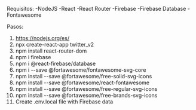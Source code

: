 Requisitos:
-NodeJS
-React
-React Router
-Firebase
-Firebase Database
-Fontawesome

Pasos:
1. https://nodejs.org/es/
2. npx create-react-app twitter_v2
3. npm install react-router-dom
4. npm i firebase
5. npm i @react-firebase/database
6. npm i --save @fortawesome/fontawesome-svg-core
7. npm install --save @fortawesome/free-solid-svg-icons
8. npm install --save @fortawesome/react-fontawesome
9. npm install --save @fortawesome/free-regular-svg-icons
10. npm install --save @fortawesome/free-brands-svg-icons
11. Create .env.local file with Firebase data
